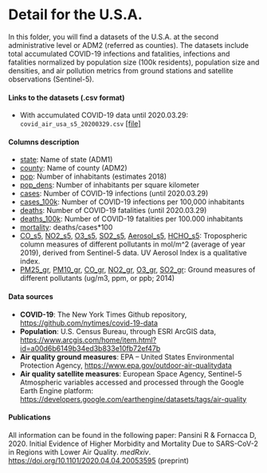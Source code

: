 # Detail for the U.S.A.
In this folder, you will find a datasets of the U.S.A. at the second administrative level or ADM2 (referred as counties).
The datasets include total accumulated COVID-19 infections and fatalities, infections and fatalities normalized by population size (100k residents), population size and densities, and air pollution metrics from ground stations and satellite observations (Sentinel-5).  
 
#### Links to the datasets (.csv format)
- With accumulated COVID-19 data until 2020.03.29: `covid_air_usa_s5_20200329.csv` [[file]](covid_air_usa_s5_20200329.csv)
    
#### Columns description
- <ins>state</ins>: Name of state (ADM1)
- <ins>county</ins>: Name of county (ADM2)
- <ins>pop</ins>: Number of inhabitants (estimates 2018)
- <ins>pop_dens</ins>: Number of inhabitants per square kilometer
- <ins>cases</ins>: Number of COVID-19 infections (until 2020.03.29)
- <ins>cases_100k</ins>: Number of COVID-19 infections per 100,000 inhabitants
- <ins>deaths</ins>: Number of COVID-19 fatalities (until 2020.03.29)
- <ins>deaths_100k</ins>: Number of COVID-19 fatalities per 100.000 inhabitants
- <ins>mortality</ins>: deaths/cases*100
- <ins>CO_s5</ins>, <ins>NO2_s5</ins>, <ins>O3_s5</ins>, <ins>SO2_s5</ins>, <ins>Aerosol_s5</ins>, <ins>HCHO_s5</ins>: Tropospheric column measures of different pollutants in mol/m^2 (average of year 2019), derived from Sentinel-5 data. UV Aerosol Index is a qualitative index.
- <ins>PM25_gr</ins>, <ins>PM10_gr</ins>, <ins>CO_gr</ins>, <ins>NO2_gr</ins>, <ins>O3_gr</ins>, <ins>SO2_gr</ins>: Ground measures of different pollutants (ug/m3, ppm, or ppb;  2014)

#### Data sources
- **COVID-19**: The New York Times Github repository, https://github.com/nytimes/covid-19-data
- **Population**: U.S. Census Bureau, through ESRI ArcGIS data, https://www.arcgis.com/home/item.html?id=a00d6b6149b34ed3b833e10fb72ef47b
- **Air quality ground measures**: EPA – United States Environmental Protection Agency, https://www.epa.gov/outdoor-air-qualitydata
- **Air quality satellite measures**: European Space Agency, Sentinel-5 Atmospheric variables accessed and processed through the Google Earth Engine platform: https://developers.google.com/earthengine/datasets/tags/air-quality

#### Publications
All information can be found in the following paper:
Pansini R & Fornacca D, 2020. Initial Evidence of Higher Morbidity and Mortality Due to SARS-CoV-2 in Regions with Lower Air Quality. _medRxiv_. https://doi.org/10.1101/2020.04.04.20053595 (preprint)



